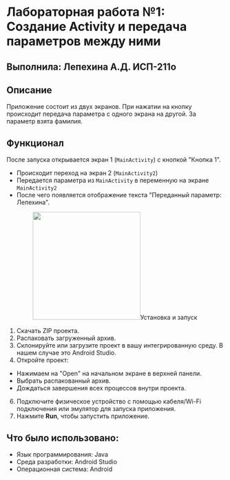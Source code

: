 # Лабораторная работа №1: Создание Activity и передача параметров между ними
## Выполнила: Лепехина А.Д. ИСП-211о

## Описание 
Приложение состоит из двух экранов. При нажатии на кнопку происходит передача параметра с одного экрана на другой. За параметр взята фамилия.

## Функционал
После запуска открывается экран 1 (`MainActivity`) с кнопкой "Кнопка 1". 
- Происходит переход на экран 2 (`MainActivity2`)
- Передается параметра из `MainActivity` в переменную на экране `MainActivity2`
- После чего появляется отображение текста "Переданный параметр: Лепехина".

<p align="center">
        <img src="https://github.com/user-attachments/assets/1b4062b2-9a50-4210-8c92-40a346f1fcd3" width="250>
        <img src="https://github.com/user-attachments/assets/cb8d05af-a6d5-4142-a83f-45f6518fa279" width="250>
</p> 





## Установка и запуск

1. Скачать ZIP проекта.
2. Распаковать загруженный архив.
3. Склонируйте или загрузите проект в вашу интегрированную среду. В нашем случае это Android Studio.
4. Откройте проект:
 - Нажимаем на "Open" на начальном экране в верхней панели.
 - Выбрать распакованный архив.
 - Дождаться завершения всех процессов внутри проекта.
6. Подключите физическое устройство с помощью кабеля/Wi-Fi подключения или эмулятор для запуска приложения.
7. Нажмите **Run**, чтобы запустить приложение.

## Что было использовано:

- Язык программирования: Java
- Среда разработки: Android Studio
- Операционная система: Android
